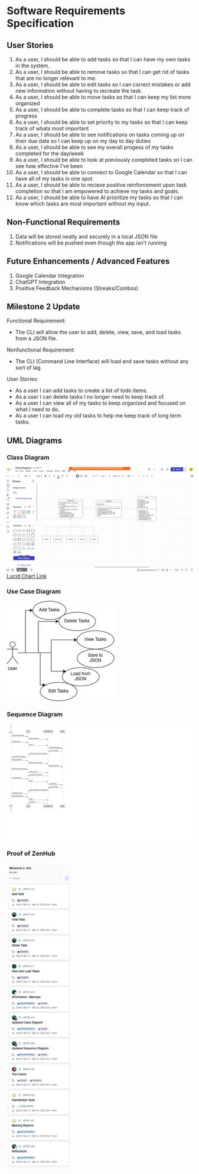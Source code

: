 # Software Requirements Specification

## User Stories
1.  As a user, I should be able to add tasks so that I can have my own tasks in the system.
2.  As a user, I should be able to remove tasks so that I can get rid of tasks that are no longer relevant to me. 
3.  As a user, I should be able to edit tasks so I can correct mistakes or add new information without having to recreate the task.
4.  As a user, I should be able to move tasks so that I can keep my list more organized
5.  As a user, I should be able to complete tasks so that I can keep track of progress
6.  As a user, I should be able to set priority to my tasks so that I can keep track of whats most important
7.  As a user, I should be able to see notifications on tasks coming up on their due date so I can keep up on my day to day duties
8.  As a user, I should be able to see my overall progess of my tasks completed for the day/week
9.  As a user, I should be able to look at previously completed tasks so I can see how effective I've been
10. As a user, I should be able to connect to Google Calendar so that I can have all of my tasks in one spot.
11. As a user, I should be able to recieve positive reinforcement upon task completion so that I am empowered to achieve my tasks and goals.
12. As a user, I should be able to have AI prioritize my tasks so that I can know which tasks are most important without my input.
 

## Non-Functional Requirements
1. Data will be stored neatly and securely in a local JSON file
2. Notifications will be pushed even though the app isn't running

## Future Enhancements / Advanced Features
1. Google Calendar Integration
2. ChatGPT Integration
3. Positive Feedback Mechanisms (Streaks/Combos)

## Milestone 2 Update
Functional Requirement: 
- The CLI will allow the user to add, delete, view, save, and load tasks from a JSON file.

Nonfunctional Requirement: 
- The CLI (Command Line Interface) will load and save tasks without any sort of lag.

User Stories:
- As a user I can add tasks to create a list of todo items.
- As a user I can delete tasks I no longer need to keep track of.
- As a user I can view all of my tasks to keep organized and focused on what I need to do.
- As a user I can load my old tasks to help me keep track of long term tasks.

## UML Diagrams
### Class Diagram
![UMLv2](images/ClassDiagram.png)
[Lucid Chart Link](https://lucid.app/lucidchart/c17142f3-8754-414f-972a-95288ab84823/edit?viewport_loc=-117%2C-209%2C2105%2C1712%2C0_0&invitationId=inv_69c60722-b6b5-49e5-aef3-434c32440ed2)

### Use Case Diagram
![usecaseV1](images/usecaseV1.png)

### Sequence Diagram 
![SequenceV2](images/sequenceV2.png)

### Proof of ZenHub
![ZenHub](../.zenhub_status/zenhubScreenshotMilestone3.png)
